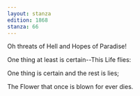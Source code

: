 ```yaml
---
layout: stanza
edition: 1868
stanza: 66
---
```


Oh threats of Hell and Hopes of Paradise!

One thing at least is certain--This Life flies:

One thing is certain and the rest is lies;

The Flower that once is blown for ever dies.